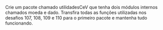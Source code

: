 Crie um pacote chamado utilidadesCeV que tenha dois módulos internos chamados moeda e dado.
Transfira todas as funções utilizadas nos desafios 107, 108, 109 e 110 para o
primeiro pacote e mantenha tudo funcionando.